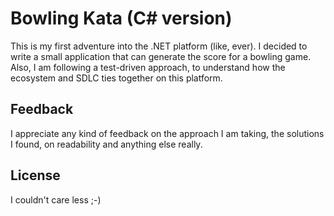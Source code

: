 # Bowling Kata (C# version)

This is my first adventure into the .NET platform (like, ever).
I decided to write a small application that can generate the score for a bowling game.
Also, I am following a test-driven approach, to understand how the ecosystem and SDLC ties together on this platform.

## Feedback

I appreciate any kind of feedback on the approach I am taking, the solutions I found, on readability and anything else really.

## License

I couldn't care less ;-)
